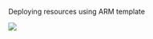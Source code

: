 Deploying resources using ARM template

<a href="[https://portal.azure.com/#create/Microsoft.Template/uri/https%3A%2F%2Fraw.githubusercontent.com%2Fv-vaimane%2FARmPackages%2Fmain%2FcustomeUi.json%3Ftoken%3DGHSAT0AAAAAABVLOZFXP4HVYODNEYI6XIAWYVRPFVA](https://portal.azure.com/#create/Microsoft.Template/uri/https%3A%2F%2Fraw.githubusercontent.com%2Fv-vaimane%2FPowershelllScript%2Fmain%2FcustomeUi.json
)" target="_blank">
  <img src="https://aka.ms/deploytoazurebutton"/>
</a>
